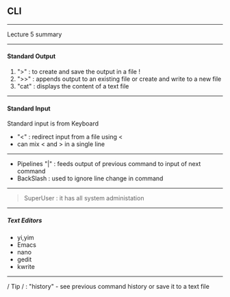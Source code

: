 ## CLI

---
Lecture 5 summary
___

#### Standard Output
1. ">" : to create and save the output in a file !
2. ">>" : appends output to an existing file or create and write to a new file
3. "cat" : displays the content of a text file

---
#### Standard Input

Standard input is from Keyboard

- "<" : redirect input from a file using <
- can mix < and >  in a single line

---

- Pipelines "|" : feeds output of previous command to input of next command
- BackSlash : used to ignore line change in command

---
>SuperUser : it has all system administation 
---
##### Text Editors
- yi,yim
- Emacs
- nano
- gedit
- kwrite

---
/ Tip / : "history" - see previous command history or save it to a text file
